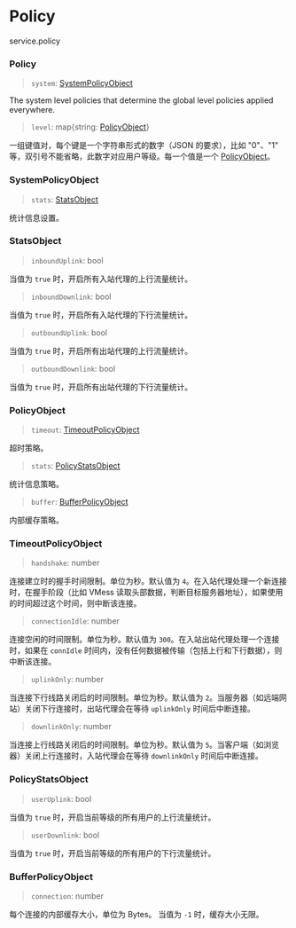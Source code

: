 # Policy
service.policy

### Policy

> `system`: [SystemPolicyObject](#SystemPolicyObject)

The system level policies that determine the global level policies applied everywhere.

> `level`: map{string: [PolicyObject](#PolicyObject)}

一组键值对，每个键是一个字符串形式的数字（JSON 的要求），比如 "0"、"1" 等，双引号不能省略，此数字对应用户等级。每一个值是一个 [PolicyObject](#PolicyObject)。

### SystemPolicyObject

> `stats`: [StatsObject](#StatsObject)

统计信息设置。

### StatsObject

> `inboundUplink`: bool

当值为 `true` 时，开启所有入站代理的上行流量统计。

> `inboundDownlink`: bool

当值为 `true` 时，开启所有入站代理的下行流量统计。

> `outboundUplink`: bool

当值为 `true` 时，开启所有出站代理的上行流量统计。

> `outboundDownlink`: bool

当值为 `true` 时，开启所有出站代理的下行流量统计。


### PolicyObject

> `timeout`: [TimeoutPolicyObject](#TimeoutPolicyObject)

超时策略。

> `stats`: [PolicyStatsObject](#PolicyStatsObject)

统计信息策略。

> `buffer`: [BufferPolicyObject](#BufferPolicyObject)

内部缓存策略。

### TimeoutPolicyObject

> `handshake`: number

连接建立时的握手时间限制。单位为秒。默认值为 `4`。在入站代理处理一个新连接时，在握手阶段（比如 VMess 读取头部数据，判断目标服务器地址），如果使用的时间超过这个时间，则中断该连接。

> `connectionIdle`: number

连接空闲的时间限制。单位为秒。默认值为 `300`。在入站出站代理处理一个连接时，如果在 `connIdle` 时间内，没有任何数据被传输（包括上行和下行数据），则中断该连接。

> `uplinkOnly`: number

当连接下行线路关闭后的时间限制。单位为秒。默认值为 `2`。当服务器（如远端网站）关闭下行连接时，出站代理会在等待 `uplinkOnly` 时间后中断连接。

> `downlinkOnly`: number

当连接上行线路关闭后的时间限制。单位为秒。默认值为 `5`。当客户端（如浏览器）关闭上行连接时，入站代理会在等待 `downlinkOnly` 时间后中断连接。

### PolicyStatsObject

> `userUplink`: bool

当值为 `true` 时，开启当前等级的所有用户的上行流量统计。

> `userDownlink`: bool

当值为 `true` 时，开启当前等级的所有用户的下行流量统计。

### BufferPolicyObject

> `connection`: number

每个连接的内部缓存大小，单位为 Bytes。 当值为 `-1` 时，缓存大小无限。

